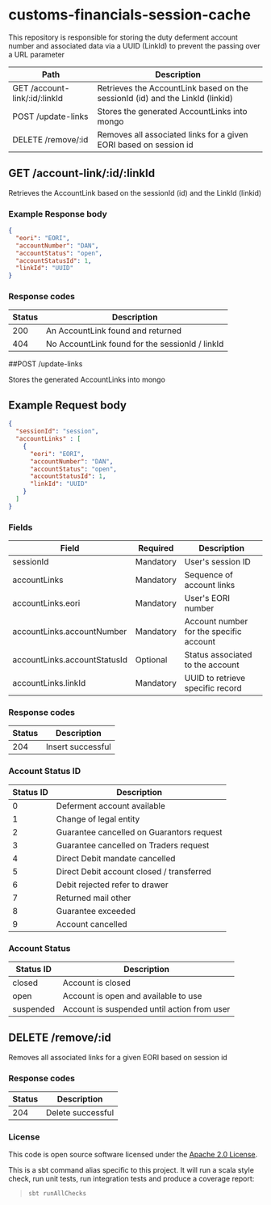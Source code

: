 
# customs-financials-session-cache

This repository is responsible for storing the duty deferment account number and associated data via a UUID (LinkId) to prevent the passing over a URL parameter

| Path                               | Description                                          |
| ---------------------------------  | ---------------------------------------------------- |
| GET /account-link/:id/:linkId | Retrieves the AccountLink based on the sessionId (id) and the LinkId (linkid)|
| POST /update-links | Stores the generated AccountLinks into mongo |
| DELETE /remove/:id  | Removes all associated links for a given EORI based on session id |


## GET /account-link/:id/:linkId

Retrieves the AccountLink based on the sessionId (id) and the LinkId (linkid)

### Example Response body

```json
{
  "eori": "EORI",
  "accountNumber": "DAN",
  "accountStatus": "open",
  "accountStatusId": 1,
  "linkId": "UUID"
}
```

### Response codes

| Status                               | Description                                          |
| ---------------------------------  | ---------------------------------------------------- |
| 200 | An AccountLink found and returned        |
| 404 | No AccountLink found for the sessionId / linkId        |

##POST /update-links

Stores the generated AccountLinks into mongo

## Example Request body

```json
{
  "sessionId": "session",
  "accountLinks" : [
    {
      "eori": "EORI",
      "accountNumber": "DAN",
      "accountStatus": "open",
      "accountStatusId": 1,
      "linkId": "UUID"
    }
  ]
}
```

### Fields

| Field                               | Required                                          | Description                                          |
| ---------------------------------  | ---------------------------------------------------- | ---------------------------------------------------- |
| sessionId | Mandatory        | User's session ID        |
| accountLinks | Mandatory        | Sequence of account links        |
| accountLinks.eori | Mandatory        | User's EORI number        |
| accountLinks.accountNumber | Mandatory        | Account number for the specific account        |
| accountLinks.accountStatusId | Optional        | Status associated to the account        |
| accountLinks.linkId | Mandatory        | UUID to retrieve specific record       |

### Response codes

| Status                               | Description                                          |
| ---------------------------------  | ---------------------------------------------------- |
| 204 | Insert successful        |

### Account Status ID
| Status ID                               | Description                                          |
| ---------------------------------  | ---------------------------------------------------- |
| 0 | Deferment account available        |
| 1 | Change of legal entity        |
| 2 | Guarantee cancelled on Guarantors request        |
| 3 | Guarantee cancelled on Traders request        |
| 4 | Direct Debit mandate cancelled        |
| 5 | Direct Debit account closed / transferred        |
| 6 | Debit rejected refer to drawer       |
| 7 | Returned mail other        |
| 8 | Guarantee exceeded        |
| 9 | Account cancelled        |

### Account Status
| Status ID                               | Description                                          |
| ---------------------------------  | ---------------------------------------------------- |
| closed | Account is closed        |
| open | Account is open and available to use        |
| suspended | Account is suspended until action from user        |


## DELETE /remove/:id

Removes all associated links for a given EORI based on session id

### Response codes

| Status                               | Description                                          |
| ---------------------------------  | ---------------------------------------------------- |
| 204 | Delete successful        |



### License
This code is open source software licensed under the [Apache 2.0 License]("http://www.apache.org/licenses/LICENSE-2.0.html").

This is a sbt command alias specific to this project. It will run a scala style check, run unit tests, run integration
tests and produce a coverage report:
> `sbt runAllChecks`
